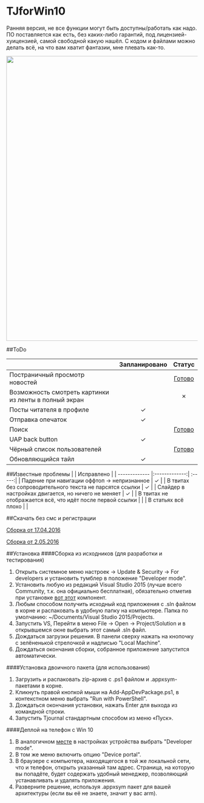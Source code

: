 # TJforWin10

Ранняя версия, не все функции могут быть доступны/работать как надо. ПО поставляется как есть, без каких-либо гарантий, под лицензией-хуицензией, самой свободной какую нашёл. С кодом и файлами можно делать всё, на что вам хватит фантазии, мне плевать как-то.

<img src="http://i.imgur.com/63pYUUJ.png" width="750">

##ToDo

|       | Запланировано  | Статус  |
| ------------- |:-------------:| :-----:|
| Постраничный просмотр новостей | | [Готово](http://i.imgur.com/Fnk4L3P.png) |
| Возможность смотреть картинки из ленты в полный экран |   | ✗ |
| Посты читателя в профиле  | ✓  |  |
| Отправка опечаток    | ✓  |   |
| Поиск | |  [Готово](http://i.imgur.com/JYFI8Fr.png) |
| UAP back button | ✓  |   |
| Чёрный список пользователей |   |  [Готово](http://i.imgur.com/GhWsg2x.png) |
| Обновляющийся тайл | ✓  |   |

##Известные проблемы
|       | Исправлено |
| ------------- |:-------------:| :-----:|
| Падение при навигации оффтоп → непризнанное | ✓ |
| В твитах без сопроводительного текста не парсятся ссылки | ✓ |
| Слайдер в настройках двигается, но ничего не меняет | ✓ |
| В твитах не отображается всё, что идёт после первой ссылки | |
| В статьях всё плохо | |


##Скачать без смс и регистрации

[Сборка от 17.04.2016](https://drive.google.com/open?id=0B-PT5EZmSJ-YdXE5YmhlQlNoWXc) 

[Сборка от 2.05.2016](https://drive.google.com/open?id=0B-PT5EZmSJ-YM3NGVnQtNUh4TXM)

##Установка
####Сборка из исходников (для разработки и тестирования)

1. Открыть системное меню настроек → Update & Security → For developers и установить тумблер в положение "Developer mode".
2. Установить любую из редакций Visual Studio 2015 (лучше всего Community, т.к. она официально бесплатная), обязательно отметив при установке [вот этот](http://imgur.com/U5Uv0Y4) компонент.
3. Любым способом получить исходный код приложения с .sln файлом в корне и распаковать в удобную папку на компьютере. Папка по умолчанию: ~/Documents/Visual Studio 2015/Projects.
4. Запустить VS, Перейти в меню File → Open → Project/Solution и в открывшемся окне выбрать этот самый .sln файл.
5. Дождаться загрузки решения. В панели сверху нажать на кнопочку с зелёненькой стрелочкой и надписью "Local Machine".
6. Дождаться окончания сборки, собранное приложение запустится автоматически.

####Установка двоичного пакета (для использования)
1. Загрузить и распаковать zip-архив с .ps1 файлом и .appxsym-пакетами в корне.
2. Кликнуть правой кнопкой мыши на Add-AppDevPackage.ps1, в контекстном меню выбрать "Run with PowerShell".
3. Дождаться окончания установки, нажать Enter для выхода из командной строки.
4. Запустить Tjournal стандартным способом из меню «Пуск».


####Деплой на телефон с Win 10
1. В аналогичном [месте](http://imgur.com/QVBcXA6) в настройках устройства выбрать "Developer mode".
2. В том же меню включить опцию "Device portal".
3. В браузере с компьютера, находящегося в той же локальной сети, что и телефон, открыть указанный там адрес. Страница, на которую вы попадёте, будет содержать удобный менеджер, позволяющий устанавливать и удалять приложения.
4. Разверните решение, используя .appxsym пакет для вашей архитектуры (если вы её не знаете, значит у вас arm).

